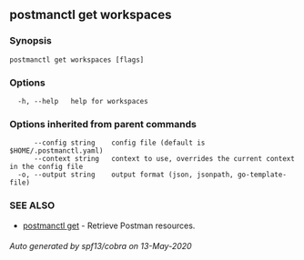## postmanctl get workspaces



### Synopsis



```
postmanctl get workspaces [flags]
```

### Options

```
  -h, --help   help for workspaces
```

### Options inherited from parent commands

```
      --config string    config file (default is $HOME/.postmanctl.yaml)
      --context string   context to use, overrides the current context in the config file
  -o, --output string    output format (json, jsonpath, go-template-file)
```

### SEE ALSO

* [postmanctl get](postmanctl_get.md)	 - Retrieve Postman resources.

###### Auto generated by spf13/cobra on 13-May-2020

